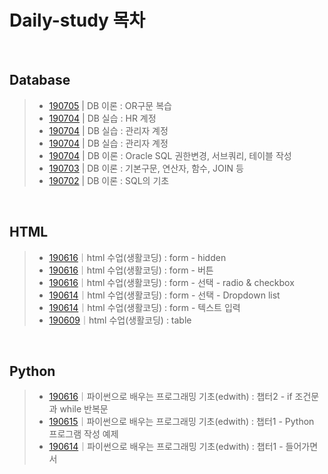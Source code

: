 ﻿# Daily-study 목차

&nbsp;

## Database
> - [190705](190705.txt) | DB 이론 : OR구문 복습
> - [190704](190704-3_madang.sql) | DB 실습 : HR 계정
> - [190704](190704-2_system.sql) | DB 실습 : 관리자 계정
> - [190704](190704-1_hr.sql) | DB 실습 : 관리자 계정
> - [190704](190704.txt) | DB 이론 : Oracle SQL 권한변경, 서브쿼리, 테이블 작성
> - [190703](190703.md) | DB 이론 : 기본구문, 연산자, 함수, JOIN 등
> - [190702](190702.md) | DB 이론 : SQL의 기초

&nbsp;

## HTML  
> - [190616](190616-4.md)｜html 수업(생활코딩) : form - hidden
> - [190616](190616-3.md)｜html 수업(생활코딩) : form - 버튼
> - [190616](190616-2.md)｜html 수업(생활코딩) : form - 선택 - radio & checkbox
> - [190614](190614-3.md)｜html 수업(생활코딩) : form - 선택 - Dropdown list
> - [190614](190614-2.md)｜html 수업(생활코딩) : form - 텍스트 입력
> - [190609](190609.md)｜html 수업(생활코딩) : table  

&nbsp;

## Python
> - [190616](190616-1.md)｜파이썬으로 배우는 프로그래밍 기초(edwith) : 챕터2 - if 조건문과 while 반복문
> - [190615](190615.md)｜파이썬으로 배우는 프로그래밍 기초(edwith) : 챕터1 - Python 프로그램 작성 예제
> - [190614](190614-1.md)｜파이썬으로 배우는 프로그래밍 기초(edwith) : 챕터1 - 들어가면서
